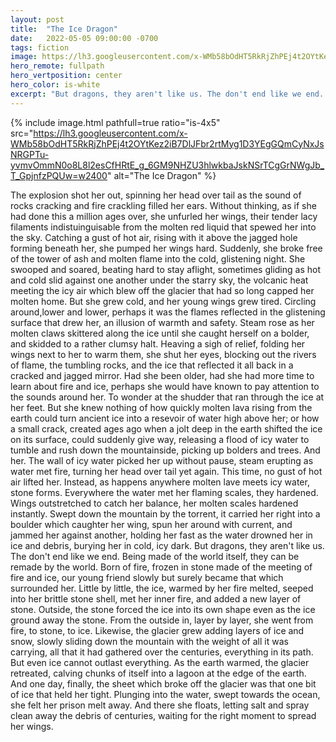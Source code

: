 ```yaml
---
layout: post
title:  "The Ice Dragon"
date:   2022-05-05 09:00:00 -0700
tags: fiction
image: https://lh3.googleusercontent.com/x-WMb58bOdHT5RkRjZhPEj4t2OYtKez2iB7DlJFbr2rtMyg1D3YEgGQmCyNxJsNRGPTu-yvmvOmmN0o8L8l2esCfHRtE_g_6GM9NHZU3hlwkbaJskNSrTCgGrNWgJb_T_GpjnfzPQUw=w2400
hero_remote: fullpath
hero_vertposition: center
hero_color: is-white
excerpt: "But dragons, they aren't like us. The don't end like we end. Being made of the world itself, they can be remade by the world. Born of fire, frozen in stone made of the meeting of fire and ice, our young friend slowly but surely became that which surrounded her."
---
```

{% include image.html pathfull=true ratio="is-4x5" src="https://lh3.googleusercontent.com/x-WMb58bOdHT5RkRjZhPEj4t2OYtKez2iB7DlJFbr2rtMyg1D3YEgGQmCyNxJsNRGPTu-yvmvOmmN0o8L8l2esCfHRtE_g_6GM9NHZU3hlwkbaJskNSrTCgGrNWgJb_T_GpjnfzPQUw=w2400" alt="The Ice Dragon" %}

The explosion shot her out, spinning her head over tail as the sound of rocks cracking and fire crackling filled her ears. Without thinking, as if she had done this a million ages over, she unfurled her wings, their tender lacy filaments indistuinguisable from the molten red liquid that spewed her into the sky. Catching a gust of hot air, rising with it above the jagged hole forming beneath her, she pumped her wings hard. Suddenly, she broke free of the tower of ash and molten flame into the cold, glistening night. She swooped and soared, beating hard to stay aflight, sometimes gliding as hot and cold slid against one another under the starry sky, the volcanic heat meeting the icy air which blew off the glacier that had so long capped her molten home.
But she grew cold, and her young wings grew tired. Circling around,lower and lower, perhaps it was the flames reflected in the glistening surface that drew her, an illusion of warmth and safety. 
Steam rose as her molten claws skittered along the ice until she caught herself on a bolder, and skidded to a rather clumsy halt. Heaving a sigh of relief, folding her wings next to her to warm them, she shut her eyes, blocking out the rivers of flame, the tumbling rocks, and the ice that reflected it all back in a cracked and jagged mirror.
Had she been older, had she had more time to learn about fire and ice, perhaps she would have known to pay attention to the sounds around her. To wonder at the shudder that ran through the ice at her feet. But she knew nothing of how quickly molten lava rising from the earth could turn ancient ice into a resevoir of water high above her; or how a small crack, created ages ago when a jolt deep in the earth shifted the ice on its surface, could suddenly give way, releasing a flood of icy water to tumble and rush down the mountainside, picking up bolders and trees. And her.
The wall of icy water picked her up without pause, steam erupting as water met fire, turning her head over tail yet again. This time, no gust of hot air lifted her. Instead, as happens anywhere molten lave meets icy water, stone forms. Everywhere the water met her flaming scales, they hardened. Wings outstretched to catch her balance, her molten scales hardened instantly. Swept down the mountain by the torrent, it carried her right into a boulder which caughter her wing, spun her around with current, and jammed her against another, holding her fast as the water drowned her in ice and debris, burying her in cold, icy dark. 
But dragons, they aren't like us. The don't end like we end. Being made of the world itself, they can be remade by the world. Born of fire, frozen in stone made of the meeting of fire and ice, our young friend slowly but surely became that which surrounded her. Little by little, the ice, warmed by her fire melted, seeped into her brittle stone shell, met her inner fire, and added a new layer of stone. Outside, the stone forced the ice into its own shape even as the ice ground away the stone. From the outside in, layer by layer, she went from fire, to stone, to ice.
Likewise, the glacier grew adding layers of ice and snow, slowly sliding down the mountain with the weight of all it was carrying, all that it had gathered over the centuries, everything in its path. 
But even ice cannot outlast everything. As the earth warmed, the glacier retreated, calving chunks of itself into a lagoon at the edge of the earth. And one day, finally, the sheet which broke off the glacier was that one bit of ice that held her tight. Plunging into the water, swept towards the ocean, she felt her prison melt away.
And there she floats, letting salt and spray clean away the debris of centuries, waiting for the right moment to spread her wings.
